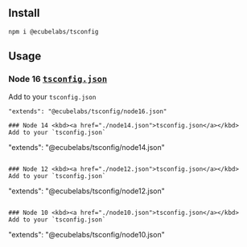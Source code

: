 ## Install
```
npm i @ecubelabs/tsconfig
```

## Usage

### Node 16 <kbd><a href="./node16.json">tsconfig.json</a></kbd>
Add to your `tsconfig.json`
```
"extends": "@ecubelabs/tsconfig/node16.json"

### Node 14 <kbd><a href="./node14.json">tsconfig.json</a></kbd>
Add to your `tsconfig.json`
```
"extends": "@ecubelabs/tsconfig/node14.json"
```

### Node 12 <kbd><a href="./node12.json">tsconfig.json</a></kbd>
Add to your `tsconfig.json`
```
"extends": "@ecubelabs/tsconfig/node12.json"
```

### Node 10 <kbd><a href="./node10.json">tsconfig.json</a></kbd>
Add to your `tsconfig.json`
```
"extends": "@ecubelabs/tsconfig/node10.json"
```
